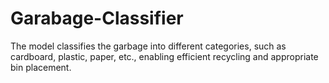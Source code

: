 # Garabage-Classifier
The  model classifies the garbage into different categories, such as cardboard, plastic, paper, etc., enabling efficient recycling and appropriate bin placement.
